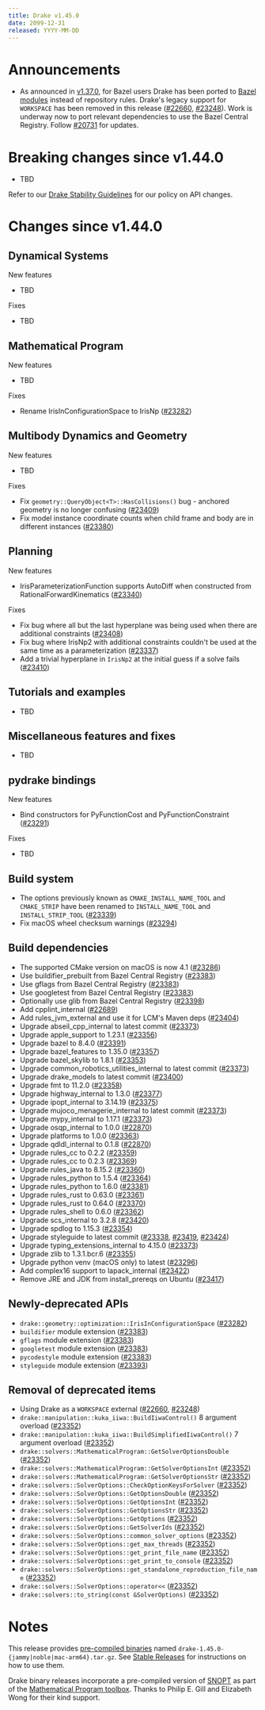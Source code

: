 ```yaml
---
title: Drake v1.45.0
date: 2099-12-31
released: YYYY-MM-DD
---
```


# Announcements

* As announced in [v1.37.0](v1.37.0.html), for Bazel users Drake has been ported
  to [Bazel modules](https://bazel.build/external/module) instead of repository
  rules. Drake's legacy support for `WORKSPACE` has been removed in this release
  ([#22660][_#22660], [#23248][_#23248]). Work is underway now to port relevant
  dependencies to use the Bazel Central Registry. Follow [#20731][_#20731] for
  updates.

# Breaking changes since v1.44.0

* TBD

Refer to our [Drake Stability Guidelines](/stable.html) for our policy
on API changes.

# Changes since v1.44.0

## Dynamical Systems

<!-- <relnotes for systems go here> -->


New features

* TBD

Fixes

* TBD

## Mathematical Program

<!-- <relnotes for solvers go here> -->


New features

* TBD

Fixes

* Rename IrisInConfigurationSpace to IrisNp ([#23282][_#23282])

## Multibody Dynamics and Geometry

<!-- <relnotes for geometry,multibody go here> -->


New features

* TBD

Fixes

* Fix `geometry::QueryObject<T>::HasCollisions()` bug - anchored geometry is no longer confusing ([#23409][_#23409])
* Fix model instance coordinate counts when child frame and body are in different instances ([#23380][_#23380])

## Planning

<!-- <relnotes for planning go here> -->


New features

* IrisParameterizationFunction supports AutoDiff when constructed from RationalForwardKinematics ([#23340][_#23340])

Fixes

* Fix bug where all but the last hyperplane was being used when there are additional constraints ([#23408][_#23408])
* Fix bug where IrisNp2 with additional constraints couldn't be used at the same time as a parameterization ([#23337][_#23337])
* Add a trivial hyperplane in `IrisNp2` at the initial guess if a solve fails ([#23410][_#23410])

## Tutorials and examples

<!-- <relnotes for examples,tutorials go here> -->

* TBD

## Miscellaneous features and fixes

<!-- <relnotes for common,math,lcm,lcmtypes,manipulation,perception,visualization go here> -->

* TBD

## pydrake bindings

<!-- <relnotes for bindings go here> -->


New features

* Bind constructors for PyFunctionCost and PyFunctionConstraint ([#23291][_#23291])

Fixes

* TBD

## Build system

<!-- <relnotes for cmake,doc,setup,third_party,tools go here> -->

* The options previously known as `CMAKE_INSTALL_NAME_TOOL` and `CMAKE_STRIP` have been renamed to `INSTALL_NAME_TOOL` and `INSTALL_STRIP_TOOL` ([#23339][_#23339])
* Fix macOS wheel checksum warnings ([#23294][_#23294])

## Build dependencies

<!-- <relnotes for workspace go here> -->

* The supported CMake version on macOS is now 4.1 ([#23286][_#23286])
* Use buildifier_prebuilt from Bazel Central Registry ([#23383][_#23383])
* Use gflags from Bazel Central Registry ([#23383][_#23383])
* Use googletest from Bazel Central Registry ([#23383][_#23383])
* Optionally use glib from Bazel Central Registry ([#23398][_#23398])
* Add cpplint_internal ([#22689][_#22689])
* Add rules_jvm_external and use it for LCM's Maven deps ([#23404][_#23404])
* Upgrade abseil_cpp_internal to latest commit ([#23373][_#23373])
* Upgrade apple_support to 1.23.1 ([#23356][_#23356])
* Upgrade bazel to 8.4.0 ([#23391][_#23391])
* Upgrade bazel_features to 1.35.0 ([#23357][_#23357])
* Upgrade bazel_skylib to 1.8.1 ([#23353][_#23353])
* Upgrade common_robotics_utilities_internal to latest commit ([#23373][_#23373])
* Upgrade drake_models to latest commit ([#23400][_#23400])
* Upgrade fmt to 11.2.0 ([#23358][_#23358])
* Upgrade highway_internal to 1.3.0 ([#23377][_#23377])
* Upgrade ipopt_internal to 3.14.19 ([#23375][_#23375])
* Upgrade mujoco_menagerie_internal to latest commit ([#23373][_#23373])
* Upgrade mypy_internal to 1.17.1 ([#23373][_#23373])
* Upgrade osqp_internal to 1.0.0 ([#22870][_#22870])
* Upgrade platforms to 1.0.0 ([#23363][_#23363])
* Upgrade qdldl_internal to 0.1.8 ([#22870][_#22870])
* Upgrade rules_cc to 0.2.2 ([#23359][_#23359])
* Upgrade rules_cc to 0.2.3 ([#23369][_#23369])
* Upgrade rules_java to 8.15.2 ([#23360][_#23360])
* Upgrade rules_python to 1.5.4 ([#23364][_#23364])
* Upgrade rules_python to 1.6.0 ([#23381][_#23381])
* Upgrade rules_rust to 0.63.0 ([#23361][_#23361])
* Upgrade rules_rust to 0.64.0 ([#23370][_#23370])
* Upgrade rules_shell to 0.6.0 ([#23362][_#23362])
* Upgrade scs_internal to 3.2.8 ([#23420][_#23420])
* Upgrade spdlog to 1.15.3 ([#23354][_#23354])
* Upgrade styleguide to latest commit ([#23338][_#23338], [#23419][_#23419], [#23424][_#23424])
* Upgrade typing_extensions_internal to 4.15.0 ([#23373][_#23373])
* Upgrade zlib to 1.3.1.bcr.6 ([#23355][_#23355])
* Upgrade python venv (macOS only) to latest ([#23296][_#23296])
* Add complex16 support to lapack_internal ([#23422][_#23422])
* Remove JRE and JDK from install_prereqs on Ubuntu ([#23417][_#23417])

## Newly-deprecated APIs

* `drake::geometry::optimization::IrisInConfigurationSpace` ([#23282][_#23282])
* `buildifier` module extension ([#23383][_#23383])
* `gflags` module extension ([#23383][_#23383])
* `googletest` module extension ([#23383][_#23383])
* `pycodestyle` module extension ([#23383][_#23383])
* `styleguide` module extension ([#23393][_#23393])

## Removal of deprecated items

* Using Drake as a `WORKSPACE` external ([#22660][_#22660], [#23248][_#23248])
* `drake::manipulation::kuka_iiwa::BuildIiwaControl()` 8 argument overload ([#23352][_#23352])
* `drake::manipulation::kuka_iiwa::BuildSimplifiedIiwaControl()` 7 argument overload ([#23352][_#23352])
* `drake::solvers::MathematicalProgram::GetSolverOptionsDouble` ([#23352][_#23352])
* `drake::solvers::MathematicalProgram::GetSolverOptionsInt` ([#23352][_#23352])
* `drake::solvers::MathematicalProgram::GetSolverOptionsStr` ([#23352][_#23352])
* `drake::solvers::SolverOptions::CheckOptionKeysForSolver` ([#23352][_#23352])
* `drake::solvers::SolverOptions::GetOptionsDouble` ([#23352][_#23352])
* `drake::solvers::SolverOptions::GetOptionsInt` ([#23352][_#23352])
* `drake::solvers::SolverOptions::GetOptionsStr` ([#23352][_#23352])
* `drake::solvers::SolverOptions::GetOptions` ([#23352][_#23352])
* `drake::solvers::SolverOptions::GetSolverIds` ([#23352][_#23352])
* `drake::solvers::SolverOptions::common_solver_options` ([#23352][_#23352])
* `drake::solvers::SolverOptions::get_max_threads` ([#23352][_#23352])
* `drake::solvers::SolverOptions::get_print_file_name` ([#23352][_#23352])
* `drake::solvers::SolverOptions::get_print_to_console` ([#23352][_#23352])
* `drake::solvers::SolverOptions::get_standalone_reproduction_file_name` ([#23352][_#23352])
* `drake::solvers::SolverOptions::operator<<` ([#23352][_#23352])
* `drake::solvers::to_string(const &SolverOptions)` ([#23352][_#23352])

# Notes


This release provides [pre-compiled binaries](https://github.com/RobotLocomotion/drake/releases/tag/v1.45.0) named
``drake-1.45.0-{jammy|noble|mac-arm64}.tar.gz``. See [Stable Releases](/from_binary.html#stable-releases) for instructions on how to use them.

Drake binary releases incorporate a pre-compiled version of [SNOPT](https://ccom.ucsd.edu/~optimizers/solvers/snopt/) as part of the
[Mathematical Program toolbox](https://drake.mit.edu/doxygen_cxx/group__solvers.html). Thanks to
Philip E. Gill and Elizabeth Wong for their kind support.

<!-- <begin issue links> -->
[_#20731]: https://github.com/RobotLocomotion/drake/pull/20731
[_#22660]: https://github.com/RobotLocomotion/drake/pull/22660
[_#22689]: https://github.com/RobotLocomotion/drake/pull/22689
[_#22870]: https://github.com/RobotLocomotion/drake/pull/22870
[_#23248]: https://github.com/RobotLocomotion/drake/pull/23248
[_#23282]: https://github.com/RobotLocomotion/drake/pull/23282
[_#23286]: https://github.com/RobotLocomotion/drake/pull/23286
[_#23291]: https://github.com/RobotLocomotion/drake/pull/23291
[_#23294]: https://github.com/RobotLocomotion/drake/pull/23294
[_#23296]: https://github.com/RobotLocomotion/drake/pull/23296
[_#23337]: https://github.com/RobotLocomotion/drake/pull/23337
[_#23338]: https://github.com/RobotLocomotion/drake/pull/23338
[_#23339]: https://github.com/RobotLocomotion/drake/pull/23339
[_#23340]: https://github.com/RobotLocomotion/drake/pull/23340
[_#23352]: https://github.com/RobotLocomotion/drake/pull/23352
[_#23353]: https://github.com/RobotLocomotion/drake/pull/23353
[_#23354]: https://github.com/RobotLocomotion/drake/pull/23354
[_#23355]: https://github.com/RobotLocomotion/drake/pull/23355
[_#23356]: https://github.com/RobotLocomotion/drake/pull/23356
[_#23357]: https://github.com/RobotLocomotion/drake/pull/23357
[_#23358]: https://github.com/RobotLocomotion/drake/pull/23358
[_#23359]: https://github.com/RobotLocomotion/drake/pull/23359
[_#23360]: https://github.com/RobotLocomotion/drake/pull/23360
[_#23361]: https://github.com/RobotLocomotion/drake/pull/23361
[_#23362]: https://github.com/RobotLocomotion/drake/pull/23362
[_#23363]: https://github.com/RobotLocomotion/drake/pull/23363
[_#23364]: https://github.com/RobotLocomotion/drake/pull/23364
[_#23369]: https://github.com/RobotLocomotion/drake/pull/23369
[_#23370]: https://github.com/RobotLocomotion/drake/pull/23370
[_#23373]: https://github.com/RobotLocomotion/drake/pull/23373
[_#23375]: https://github.com/RobotLocomotion/drake/pull/23375
[_#23377]: https://github.com/RobotLocomotion/drake/pull/23377
[_#23380]: https://github.com/RobotLocomotion/drake/pull/23380
[_#23381]: https://github.com/RobotLocomotion/drake/pull/23381
[_#23383]: https://github.com/RobotLocomotion/drake/pull/23383
[_#23391]: https://github.com/RobotLocomotion/drake/pull/23391
[_#23393]: https://github.com/RobotLocomotion/drake/pull/23393
[_#23398]: https://github.com/RobotLocomotion/drake/pull/23398
[_#23400]: https://github.com/RobotLocomotion/drake/pull/23400
[_#23404]: https://github.com/RobotLocomotion/drake/pull/23404
[_#23408]: https://github.com/RobotLocomotion/drake/pull/23408
[_#23409]: https://github.com/RobotLocomotion/drake/pull/23409
[_#23410]: https://github.com/RobotLocomotion/drake/pull/23410
[_#23417]: https://github.com/RobotLocomotion/drake/pull/23417
[_#23419]: https://github.com/RobotLocomotion/drake/pull/23419
[_#23420]: https://github.com/RobotLocomotion/drake/pull/23420
[_#23422]: https://github.com/RobotLocomotion/drake/pull/23422
[_#23424]: https://github.com/RobotLocomotion/drake/pull/23424
<!-- <end issue links> -->

<!--
  Current oldest_commit c42ecc52288850fad9c171218538eadb201c0b6b (exclusive).
  Current newest_commit caf5f7746f4d71f9a9c4374ca0a21377bc869111 (inclusive).
-->
